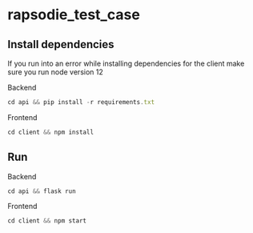 # rapsodie_test_case

## Install dependencies

If you run into an error while installing dependencies for the client make sure you run node version 12

Backend
```js
cd api && pip install -r requirements.txt
```

Frontend
```js
cd client && npm install
```

## Run

Backend
```js
cd api && flask run
```
Frontend
```js
cd client && npm start
```
